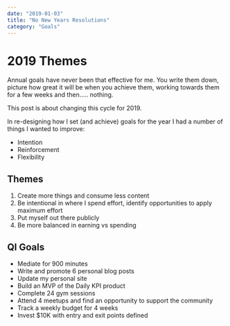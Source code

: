 ```yaml
---
date: "2019-01-03"
title: "No New Years Resolutions"
category: "Goals"
---
```


# 2019 Themes 

Annual goals have never been that effective for me. You write them down, picture how great it will be when you achieve them, working towards them for a few weeks and then..... nothing. 

This post is about changing this cycle for 2019. 

In re-designing how I set (and achieve) goals for the year I had a number of things I wanted to improve: 

- Intention 
- Reinforcement 
- Flexibility 



## Themes

1. Create more things and consume less content 
2. Be intentional in where I spend effort, identify opportunities to apply maximum effort 
3. Put myself out there publicly 
4. Be more balanced in earning vs spending 



## QI Goals

- Mediate for 900 minutes 
- Write and promote 6 personal blog posts
- Update my personal site
- Build an MVP of the Daily KPI product 
- Complete 24 gym sessions 
- Attend 4 meetups and find an opportunity to support the community 
- Track a weekly budget for 4 weeks 
- Invest $10K with entry and exit points defined 
